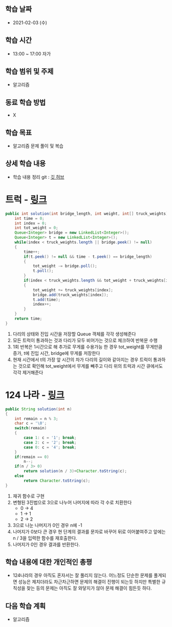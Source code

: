 학습 날짜
---
+ 2021-02-03 (수)

학습 시간
---
+ 13:00 ~ 17:00 자가

학습 범위 및 주제
---
+ 알고리즘

동료 학습 방법
---
+ X

학습 목표
---
+ 알고리즘 문제 풀이 및 복습

상세 학습 내용
---
+ 학습 내용 정리 git : [깃 허브](https://github.com/kiskim/study)   

# 트럭 - [링크](https://programmers.co.kr/learn/courses/30/lessons/42583)

```java
public int solution(int bridge_length, int weight, int[] truck_weights) {
	int time = 0;
	int index = 0;
	int tot_weight = 0;
	Queue<Integer> bridge = new LinkedList<Integer>();
	Queue<Integer> t = new LinkedList<Integer>();
	while(index < truck_weights.length || bridge.peek() != null)
	{
		time++;
		if(t.peek() != null && time - t.peek() == bridge_length)
		{
			tot_weight -= bridge.poll();
			t.poll();
		}
		if(index < truck_weights.length && tot_weight + truck_weights[index] <= weight)
		{
			tot_weight += truck_weights[index];
			bridge.add(truck_weights[index]);
			t.add(time);
			index++;
		}
	}
	return time;
}
```

1. 다리의 상태와 진입 시간을 저장할 Queue 객체를 각각 생성해준다
2. 모든 트럭이 통과하는 것과 다리가 모두 비어가는 것으로 체크하여 반복문 수행
3. 1회 반복은 1시간으로 해 추가로 무게를 수용가능 한 경우 tot_weight를 무게만큼 증가, t에 진입 시간,  bridge에 무게를 저장한다
4. 현재 시간에서 t의 가장 앞 시간의 차가 다리의 길이와 같아지는 경우 트럭이 통과하는 것으로 확인해 tot_weight에서 무게를 빼주고 다리 위의 트럭과 시간 큐에서도 각각 제거해준다


# 124 나라 - [링크](https://programmers.co.kr/learn/courses/30/lessons/12899)

```java
public String solution(int n)
{
	int remain = n % 3;
	char c = '\0';
	switch(remain)
	{
		case 1: c = '1'; break;
		case 2: c = '2'; break;
		case 0: c = '4'; break;
	}
	if(remain == 0)
		n--;
	if(n / 3> 0)
		return solution(n / 3)+Character.toString(c);
	else
		return Character.toString(c);
}
```

1. 재귀 함수로 구현
2. 변형된 3진법으로 3으로 나누어 나머지에 따라 각 수로 치환한다
    - 0 → 4
    - 1 → 1
    - 2 → 2
3. 3으로 나눈 나머지가 0인 경우 n에 -1
4. 나머지가 0보다 큰 경우 현 단계의 결과를 문자로 바꾸어 뒤로 이어붙여주고 앞에는 n / 3을 입력한 함수를 재호출한다.
5. 나머지가 0인 경우 결과를 반환한다.


학습 내용에 대한 개인적인 총평
---
+ 124나라의 경우 아직도 혼자서는 잘 풀리지 않는다. 어느정도 단순한 문제를 풀게되면 성능은 제치더라도 차근차근하면 문제의 해결이 진행이 되는듯 하지만 특별한 규칙성을 찾는 등의 문제는 아직도 잘 와닿지가 않아 문제 해결이 힘든듯 하다.

다음 학습 계획
---
+ 알고리즘